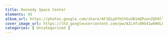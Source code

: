 ```yaml
---
title: Kennedy Space Center
elements: 43
album_url: https://photos.google.com/share/AF1QipOfbSYGuVB1mQPuonZQh9lYLWHlhyvrtlpAUf1PTCvn90LHl8mGETOaPF3abO4Vtw?key=WExzUlRmZ0FFYllfVHlPS2trTmV5RVozdktSMFhn
cover_image_url: https://lh3.googleusercontent.com/pw/AIL4fc8HS41w6HdLOqF3enYdhRqjLXfe40TiQ-RfXo_VkC1Ey02DVllKKXMrbOD5hvUirWQGeo_KOZ0MtYiD0S9wAR9mAF9qTdgKibDcd0uMWoFiP6M2GeNkJnT31VooPGAIeG4ClBLQWI0BY6CdgYGz3PHKZivgsZr-ncagly83VWLB3vsu-PpROd7v37LqKmrZ6vrtKZxTjpntNbIH_QlqdnCvzNJuLMm4E0B7JGpXkLrUkqrcrGvHczG99-0wowXfDm8tJleA2PUPO2VktI6fP37PRb6I1IMUzRQeNeqcNfgncpuwYG_yEQvxLT327CXgQfExLcdrU20gEUl872cw_OXyJ-UVUtsLIsTPHtZeMicu_3-U3cd9PcpgXdobHsDLjrX-h8G-ouxNkMHYpvo4Yb-w2ohC5SAa98GtAQTRdoGBA08toNYynhCmEqUMgxvENVwLJNRrB5y86IuHCJ3P4-4wHPqsZDVEJ371hBvf_k5KYqt4EkMbMJ3YjL6w7IIG9HPelHim-MeLSyTuThHgLg6LGxu9_cxDBpko09aVYQdO2hcNf3zgSOIxvxy1ls1jmbvcyn0sId0QsAl4KgykpiEXm-nTEiAZeKSTtB3xkOg1YKgplzV_CTYtshm2lyBdRu1RHAezc_APmuUrUJJ6rlMkeoJDDk67QZ9XWpUUQp7EAK8Vip6PHdoxc5zmTt8wwCuvyvEAoxkC-KFUDBpZ1DhRM64hblk-v1xq3x38b7iDgTQ-D0jqeIo4Z11I9m1St0X5-n-5zAkscPXQWIWOrVieF4YtudhTXpueU2dyW4l40Z1dvt3JdqTrnilS9JANNtxt2gZPy1s_M1-MIgplXQgG8aIeR71f0RCi-ZDe5HCExJdMOC-51iURVsxdwefywOL-cU4gZU02qafwENhY4n394frRfgE40GfEAcGKbni5QQ4iB8isCoi0JiFrBKJ5xDxm3TM-du1IbVjX-y1GOH1TunIEvBLov5wNaa_HswQ_NbccLy4-2dN5XaNwtq1vQZzu=s239-p-k-no?authuser=0
categories: [ Uncategorized ]
---
```

